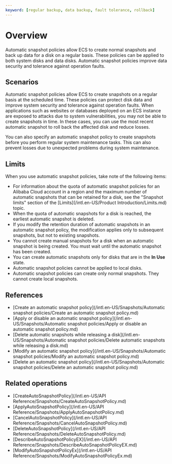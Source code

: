 ```yaml
---
keyword: [regular backup, data backup, fault tolerance, rollback]
---
```


# Overview

Automatic snapshot policies allow ECS to create normal snapshots and back up data for a disk on a regular basis. These policies can be applied to both system disks and data disks. Automatic snapshot policies improve data security and tolerance against operation faults.

## Scenarios

Automatic snapshot policies allow ECS to create snapshots on a regular basis at the scheduled time. These policies can protect disk data and improve system security and tolerance against operation faults. When applications such as websites or databases deployed on an ECS instance are exposed to attacks due to system vulnerabilities, you may not be able to create snapshots in time. In these cases, you can use the most recent automatic snapshot to roll back the affected disk and reduce losses.

You can also specify an automatic snapshot policy to create snapshots before you perform regular system maintenance tasks. This can also prevent losses due to unexpected problems during system maintenance.

## Limits

When you use automatic snapshot policies, take note of the following items:

-   For information about the quota of automatic snapshot policies for an Alibaba Cloud account in a region and the maximum number of automatic snapshots that can be retained for a disk, see the "Snapshot limits" section of the [Limits](/intl.en-US/Product Introduction/Limits.md) topic.
-   When the quota of automatic snapshots for a disk is reached, the earliest automatic snapshot is deleted.
-   If you modify the retention duration of automatic snapshots in an automatic snapshot policy, the modification applies only to subsequent snapshots, but not to existing snapshots.
-   You cannot create manual snapshots for a disk when an automatic snapshot is being created. You must wait until the automatic snapshot has been created.
-   You can create automatic snapshots only for disks that are in the **In Use** state.
-   Automatic snapshot policies cannot be applied to local disks.
-   Automatic snapshot policies can create only normal snapshots. They cannot create local snapshots.

## References

-   [Create an automatic snapshot policy](/intl.en-US/Snapshots/Automatic snapshot policies/Create an automatic snapshot policy.md)
-   [Apply or disable an automatic snapshot policy](/intl.en-US/Snapshots/Automatic snapshot policies/Apply or disable an automatic snapshot policy.md)
-   [Delete automatic snapshots while releasing a disk](/intl.en-US/Snapshots/Automatic snapshot policies/Delete automatic snapshots while releasing a disk.md)
-   [Modify an automatic snapshot policy](/intl.en-US/Snapshots/Automatic snapshot policies/Modify an automatic snapshot policy.md)
-   [Delete an automatic snapshot policy](/intl.en-US/Snapshots/Automatic snapshot policies/Delete an automatic snapshot policy.md)

## Related operations

-   [CreateAutoSnapshotPolicy](/intl.en-US/API Reference/Snapshots/CreateAutoSnapshotPolicy.md)
-   [ApplyAutoSnapshotPolicy](/intl.en-US/API Reference/Snapshots/ApplyAutoSnapshotPolicy.md)
-   [CancelAutoSnapshotPolicy](/intl.en-US/API Reference/Snapshots/CancelAutoSnapshotPolicy.md)
-   [DeleteAutoSnapshotPolicy](/intl.en-US/API Reference/Snapshots/DeleteAutoSnapshotPolicy.md)
-   [DescribeAutoSnapshotPolicyEX](/intl.en-US/API Reference/Snapshots/DescribeAutoSnapshotPolicyEX.md)
-   [ModifyAutoSnapshotPolicyEx](/intl.en-US/API Reference/Snapshots/ModifyAutoSnapshotPolicyEx.md)

